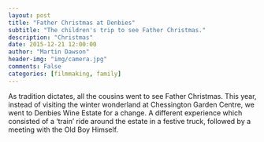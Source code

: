 ```yaml
---
layout: post
title: "Father Christmas at Denbies"
subtitle: "The children's trip to see Father Christmas."
description: "Christmas"
date: 2015-12-21 12:00:00
author: "Martin Dawson"
header-img: "img/camera.jpg"
comments: False
categories: [filmmaking, family]
---
```

As tradition dictates, all the cousins went to see Father Christmas.
This year, instead of visiting the winter wonderland at Chessington Garden Centre, we went to Denbies Wine Estate for a change. A different experience which consisted of a ‘train’ ride around the estate in a festive truck, followed by a meeting with the Old Boy Himself.
